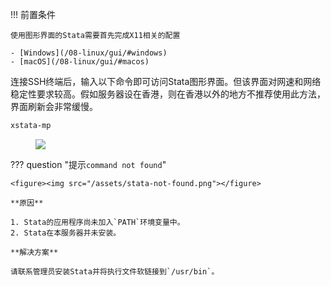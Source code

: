 !!! 前置条件

	使用图形界面的Stata需要首先完成X11相关的配置
	
	- [Windows](/08-linux/gui/#windows)
	- [macOS](/08-linux/gui/#macos)

连接SSH终端后，输入以下命令即可访问Stata图形界面。但该界面对网速和网络稳定性要求较高。假如服务器设在香港，则在香港以外的地方不推荐使用此方法，界面刷新会非常缓慢。

```bash
xstata-mp
```

<figure><img src="/assets/stata-gui.png"></figure>

??? question "提示`command not found`"

	<figure><img src="/assets/stata-not-found.png"></figure>
	
	**原因**
	
	1. Stata的应用程序尚未加入`PATH`环境变量中。
	2. Stata在本服务器并未安装。
	
	**解决方案**
	
	请联系管理员安装Stata并将执行文件软链接到`/usr/bin`。